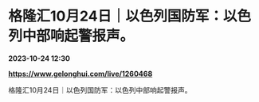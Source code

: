 # 格隆汇10月24日｜以色列国防军：以色列中部响起警报声。

**2023-10-24 12:30**

**https://www.gelonghui.com/live/1260468**

格隆汇10月24日｜以色列国防军：以色列中部响起警报声。
